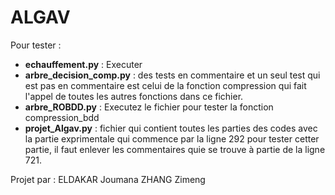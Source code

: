 # ALGAV

Pour tester :


- **echauffement.py** : Executer
-  **arbre_decision_comp.py** : des tests en commentaire et un seul test qui est pas en commentaire est celui de la fonction compression qui fait l'appel de toutes les autres fonctions dans ce fichier.
-  **arbre_ROBDD.py** : Executez le fichier pour tester la fonction compression_bdd
-  **projet_Algav.py** : fichier qui contient toutes les parties des codes avec la partie exprimentale qui commence par la ligne 292 pour tester cetter partie, il faut enlever les commentaires quie se trouve à partie de la ligne 721. 


Projet par : 
ELDAKAR Joumana 
ZHANG Zimeng 
